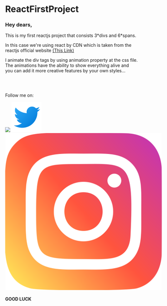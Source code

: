 # ReactFirstProject
<h3>Hey dears,</h3>
<p>This is my first reactjs project that consists 3*divs and 6*spans.</p>
<p>
  In this case we're using react by CDN which is taken from the</br>
  reactjs official website <a href="https://reactjs.org/docs/cdn-links.html">(This Link)</a>
</p>
<p>
  I animate the div tags by using animation property at the css file.</br>
  The animations have the ability to show everything alive and</br>
  you can add it more creative features by your own styles...
</p>
</br></br>
<p>Follow me on:</p>
<a href="https://www.linkedin.com/in/alireza-mashayekhi-693423235/"><img src=”https://raw.githubusercontent.com/maalireza51/ReactFirstProject/master/icons/linkedin.svg" width=”21px”/></a> 
<a href="https://twitter.com/maalireza51"><img src="https://raw.githubusercontent.com/maalireza51/ReactFirstProject/master/icons/twitter.svg" width=”21px”/></a> 
<a href="https://www.instagram.com/deka_deve/"><img src="https://raw.githubusercontent.com/maalireza51/ReactFirstProject/master/icons/instagram.svg" width=”21px”/></a>
</br></br><strong>GOOD LUCK</strong>
